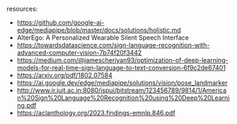 resources:
- https://github.com/google-ai-edge/mediapipe/blob/master/docs/solutions/holistic.md
- AlterEgo: A Personalized Wearable Silent Speech Interface
- https://towardsdatascience.com/sign-language-recognition-with-advanced-computer-vision-7b74f20f3442
- https://medium.com/@jamescheriyan93/optimization-of-deep-learning-models-for-real-time-sign-language-to-text-conversion-6f9c2de67401
- https://arxiv.org/pdf/1802.07584
- https://ai.google.dev/edge/mediapipe/solutions/vision/pose_landmarker
- http://www.ir.juit.ac.in:8080/jspui/bitstream/123456789/9814/1/American%20Sign%20Language%20Recognition%20using%20Deep%20Learning.pdf
- https://aclanthology.org/2023.findings-emnlp.846.pdf